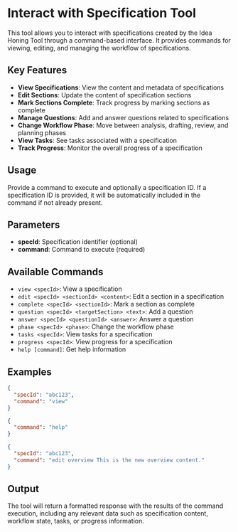 # Interact with Specification Tool

This tool allows you to interact with specifications created by the Idea Honing Tool through a command-based interface. It provides commands for viewing, editing, and managing the workflow of specifications.

## Key Features

- **View Specifications**: View the content and metadata of specifications
- **Edit Sections**: Update the content of specification sections
- **Mark Sections Complete**: Track progress by marking sections as complete
- **Manage Questions**: Add and answer questions related to specifications
- **Change Workflow Phase**: Move between analysis, drafting, review, and planning phases
- **View Tasks**: See tasks associated with a specification
- **Track Progress**: Monitor the overall progress of a specification

## Usage

Provide a command to execute and optionally a specification ID. If a specification ID is provided, it will be automatically included in the command if not already present.

## Parameters

- **specId**: Specification identifier (optional)
- **command**: Command to execute (required)

## Available Commands

- `view <specId>`: View a specification
- `edit <specId> <sectionId> <content>`: Edit a section in a specification
- `complete <specId> <sectionId>`: Mark a section as complete
- `question <specId> <targetSection> <text>`: Add a question
- `answer <specId> <questionId> <answer>`: Answer a question
- `phase <specId> <phase>`: Change the workflow phase
- `tasks <specId>`: View tasks for a specification
- `progress <specId>`: View progress for a specification
- `help [command]`: Get help information

## Examples

```json
{
  "specId": "abc123",
  "command": "view"
}
```

```json
{
  "command": "help"
}
```

```json
{
  "specId": "abc123",
  "command": "edit overview This is the new overview content."
}
```

## Output

The tool will return a formatted response with the results of the command execution, including any relevant data such as specification content, workflow state, tasks, or progress information.
